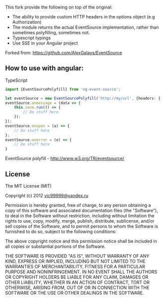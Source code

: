 
This fork provide the following on top of the original:

- The ability to provide custom HTTP headers in the options object (e.g Authorization)
- The module returns the actual EventSource implementation, rather than sometimes polyfilling, sometimes not.
- Typescript typings
- Use SSE in your Angular project

Forked from: https://github.com/AlexGalays/EventSource

How to use with angular:
-------------------------



TypeScript
```typescript
import {EventSourcePolyfill} from 'ng-event-source';

let eventSource = new EventSourcePolyfill('http://my/url', {headers: { headerName: 'HeaderValue', header2: 'HeaderValue2' }});
eventSource.onmessage = (data => {
    this.zone.run(() => {
        // Do stuff here
    });
});
eventSource.onopen = (a) => {
    // Do stuff here
};
eventSource.onerror = (e) => {
    // Do stuff here
}
```

EventSource polyfill - http://www.w3.org/TR/eventsource/

License
-------
The MIT License (MIT)

Copyright (c) 2012 vic99999@yandex.ru

Permission is hereby granted, free of charge, to any person obtaining a copy of this software and associated documentation files (the "Software"), to deal in the Software without restriction, including without limitation the rights to use, copy, modify, merge, publish, distribute, sublicense, and/or sell copies of the Software, and to permit persons to whom the Software is furnished to do so, subject to the following conditions:

The above copyright notice and this permission notice shall be included in all copies or substantial portions of the Software.

THE SOFTWARE IS PROVIDED "AS IS", WITHOUT WARRANTY OF ANY KIND, EXPRESS OR IMPLIED, INCLUDING BUT NOT LIMITED TO THE WARRANTIES OF MERCHANTABILITY, FITNESS FOR A PARTICULAR PURPOSE AND NONINFRINGEMENT. IN NO EVENT SHALL THE AUTHORS OR COPYRIGHT HOLDERS BE LIABLE FOR ANY CLAIM, DAMAGES OR OTHER LIABILITY, WHETHER IN AN ACTION OF CONTRACT, TORT OR OTHERWISE, ARISING FROM, OUT OF OR IN CONNECTION WITH THE SOFTWARE OR THE USE OR OTHER DEALINGS IN THE SOFTWARE.
